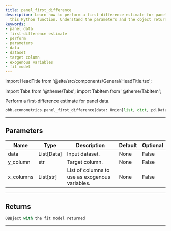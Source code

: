 ```yaml
---
title: panel_first_difference
description: Learn how to perform a first-difference estimate for panel data using
  this Python function. Understand the parameters and the object returned by the function.
keywords:
- panel data
- first-difference estimate
- perform
- parameters
- data
- dataset
- target column
- exogenous variables
- fit model
---
```


import HeadTitle from '@site/src/components/General/HeadTitle.tsx';

<HeadTitle title="econometrics /panel_first_difference - Reference | OpenBB Platform Docs" />

<!-- markdownlint-disable MD012 MD031 MD033 -->

import Tabs from '@theme/Tabs';
import TabItem from '@theme/TabItem';

Perform a first-difference estimate for panel data.

```python wordwrap
obb.econometrics.panel_first_difference(data: Union[list, dict, pd.DataFrame, List[pd.DataFrame], pd.Series, List[pd.Series], numpy.ndarray, Data, List[Data]], y_column: str, x_columns: List[str])
```

---

## Parameters

<Tabs>
<TabItem value="standard" label="Standard">

| Name | Type | Description | Default | Optional |
| ---- | ---- | ----------- | ------- | -------- |
| data | List[Data] | Input dataset. | None | False |
| y_column | str | Target column. | None | False |
| x_columns | List[str] | List of columns to use as exogenous variables. | None | False |
</TabItem>

</Tabs>

---

## Returns

```python wordwrap
OBBject with the fit model returned
```

---

